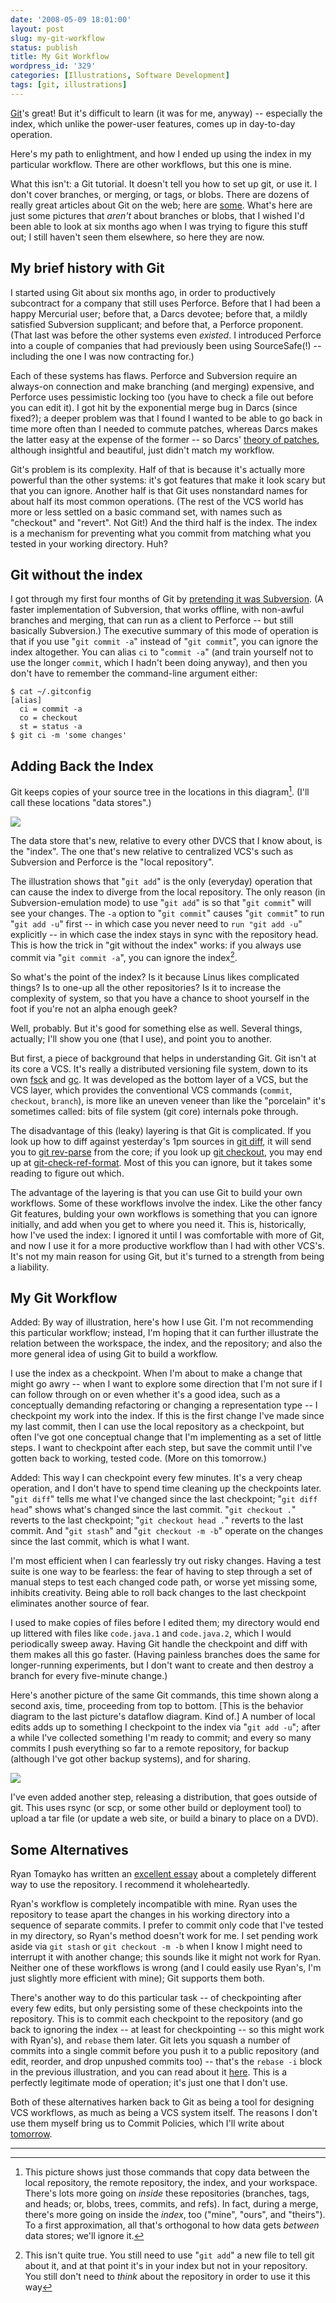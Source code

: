```yaml
---
date: '2008-05-09 18:01:00'
layout: post
slug: my-git-workflow
status: publish
title: My Git Workflow
wordpress_id: '329'
categories: [Illustrations, Software Development]
tags: [git, illustrations]
---
```


[Git](http://git.or.cz/)'s great!  But it's difficult to learn (it was for me, anyway) -- especially the index, which unlike the power-user features, comes up in day-to-day operation.

Here's my path to enlightment, and how I ended up using the index in my particular workflow.  There are other workflows, but this one is mine.

<!-- more -->

What this isn't: a Git tutorial.  It doesn't tell you how to set up git, or use it. I don't cover branches, or merging, or tags, or blobs.  There are dozens of really great articles about Git on the web; here are [some](http://del.icio.us/osteele/git).  What's here are just some pictures that _aren't_ about branches or blobs, that I wished I'd been able to look at six months ago when I was trying to figure this stuff out; I still haven't seen them elsewhere, so here they are now.

## My brief history with Git

I started using Git about six months ago, in order to productively subcontract for a company that still uses Perforce.  Before that I had been a happy Mercurial user; before that, a Darcs devotee; before that, a mildly satisfied Subversion supplicant; and before that, a Perforce proponent.  (That last was before the other systems even _existed_.  I introduced Perforce into a couple of companies that had previously been using SourceSafe(!) -- including the one I was now contracting for.)

Each of these systems has flaws. Perforce and Subversion require an always-on connection and make branching (and merging) expensive, and Perforce uses pessimistic locking too (you have to check a file out before you can edit it).  I got hit by the exponential merge bug in Darcs (since fixed?); a deeper problem was that I found I wanted to be able to go back in time more often than I needed to commute patches, whereas Darcs makes the latter easy at the expense of the former -- so Darcs' [theory of patches](http://darcs.net/manual/node8.html#Patch), although insightful and beautiful, just didn't match my workflow.

Git's problem is its complexity.  Half of that is because it's actually more powerful than the other systems: it's got features that make it look scary but that you can ignore.  Another half is that Git uses nonstandard names for about half its most common operations.  (The rest of the VCS world has more or less settled on a basic command set, with names such as "checkout" and "revert".  Not Git!)  And the third half is the index.  The index is a mechanism for preventing what you commit from matching what you tested in your working directory.  Huh?

## Git without the index

I got through my first four months of Git by [pretending it was Subversion](http://git.or.cz/course/svn.html). (A faster implementation of Subversion, that works offline, with non-awful branches and merging, that can run as a client to Perforce -- but still basically Subversion.)  The executive summary of this mode of operation is that if you use "`git commit -a`" instead of "`git commit`", you can ignore the index altogether.  You can alias `ci` to "`commit -a`" (and train yourself not to use the longer `commit`, which I hadn't been doing anyway), and then you don't have to remember the command-line argument either:

    $ cat ~/.gitconfig
    [alias]
      ci = commit -a
      co = checkout
      st = status -a
    $ git ci -m 'some changes'

## Adding Back the Index

Git keeps copies of your source tree in the locations in this diagram[^1].  (I'll call these locations "data stores".)

![](/images/2008/git-transport.png)

The data store that's new, relative to every other DVCS that I know about, is the "index".  The one that's new relative to centralized VCS's such as Subversion and Perforce is the "local repository".

The illustration shows that "`git add`" is the only (everyday) operation that can cause the index to diverge from the local repository.  The only reason (in Subversion-emulation mode) to use "`git add`" is so that "`git commit`" will see your changes.  The `-a` option to "`git commit`" causes "`git commit`" to run "`git add -u`" first -- in which case you never need to `run "git add -u`" explicitly -- in which case the index stays in sync with the repository head.  This is how the trick in "git without the index" works: if you always use commit via "`git commit -a`", you can ignore the index[^2].

So what's the point of the index?  Is it because Linus likes complicated things?  Is to one-up all the other repositories?  Is it to increase the complexity of system, so that you have a chance to shoot yourself in the foot if you're not an alpha enough geek?

Well, probably.  But it's good for something else as well.  Several things, actually; I'll show you one (that I use), and point you to another.

But first, a piece of background that helps in understanding Git.  Git isn't at its core a VCS.  It's really a distributed versioning file system, down to its own [fsck](http://www.kernel.org/pub/software/scm/git/docs/git-fsck.html) and [gc](http://www.kernel.org/pub/software/scm/git/docs/git-gc.html).  It was developed as the bottom layer of a VCS, but the VCS  layer, which provides the conventional VCS commands (`commit`, `checkout`, `branch`), is more like an uneven veneer than like the "porcelain" it's sometimes called: bits of file system (git core) internals poke through.

The disadvantage of this (leaky) layering is that Git is complicated.  If you look up how to diff against yesterday's 1pm sources in [git diff](http://www.kernel.org/pub/software/scm/git/docs/git-diff.html), it will send you to [git rev-parse](http://www.kernel.org/pub/software/scm/git/docs/git-rev-parse.html) from the core; if you look up [git checkout](http://www.kernel.org/pub/software/scm/git/docs/git-checkout.html), you may end up at [git-check-ref-format](http://www.kernel.org/pub/software/scm/git/docs/git-check-ref-format.html).  Most of this you can ignore, but it takes some reading to figure out which.

The advantage of the layering is that you can use Git to build your own workflows.  Some of these workflows involve the index.  Like the other fancy Git features, bulding your own workflows is something that you can ignore initially, and add when you get to where you need it.  This is, historically, how I've used the index: I ignored it until I was comfortable with more of Git, and now I use it for a more productive workflow than I had with other VCS's.  It's not my main reason for using Git, but it's turned to a strength from being a liability.

## My Git Workflow

Added: By way of illustration, here's how I use Git.  I'm not recommending this particular workflow; instead, I'm hoping that it can further illustrate the relation between the workspace, the index, and the repository; and also the more general idea of using Git to build a workflow.

I use the index as a checkpoint.  When I'm about to make a change that might go awry -- when I want to explore some direction that I'm not sure if I can follow through on or even whether it's a good idea, such as a conceptually demanding refactoring or changing a representation type -- I checkpoint my work into the index.  If this is the first change I've made since my last commit, then I can use the local repository as a checkpoint, but often I've got one conceptual change that I'm implementing as a set of little steps. I want to checkpoint after each step, but save the commit until I've gotten back to working, tested code.  (More on this tomorrow.)

Added: This way I can checkpoint every few minutes.  It's a very cheap operation, and I don't have to spend time cleaning up the checkpoints later.  "`git diff`" tells me what I've changed since the last checkpoint; "`git diff head`" shows what's changed since the last commit.  "`git checkout .`" reverts to the last checkpoint; "`git checkout head .`" reverts to the last commit.  And "`git stash`" and "`git checkout -m -b`" operate on the changes since the last commit, which is what I want.

I'm most efficient when I can fearlessly try out risky changes.  Having a test suite is one way to be fearless: the fear of having to step through a set of manual steps to test each changed code path, or worse yet missing some, inhibits creativity.  Being able to roll back changes to the last checkpoint eliminates another source of fear.

I used to make copies of files before I edited them; my directory would end up littered with files like `code.java.1` and `code.java.2`, which I would periodically sweep away.  Having Git handle the checkpoint and diff with them makes all this go faster.  (Having painless branches does the same for longer-running experiments, but I don't want to create and then destroy a branch for every five-minute change.)

Here's another picture of the same Git commands, this time shown along a second axis, time, proceeding from top to bottom. [This is the behavior diagram to the last picture's dataflow diagram.  Kind of.]  A number of local edits adds up to something I checkpoint to the index via "`git add -u`"; after a while I've collected something I'm ready to commit; and every so many commits I push everything so far to a remote repository, for backup (although I've got other backup systems), and for sharing.

![](/images/2008/git-workflow.png)

I've even added another step, releasing a distribution, that goes outside of git.  This uses rsync (or scp, or some other build or deployment tool) to upload a tar file (or update a web site, or build a binary to place on a DVD).

## Some Alternatives

Ryan Tomayko has written an [excellent essay](http://tomayko.com/writings/the-thing-about-git) about a completely different way to use the repository.  I recommend it wholeheartedly.

Ryan's workflow is completely incompatible with mine.  Ryan uses the repository to tease apart the changes in his working directory into a sequence of separate commits.  I prefer to commit only code that I've tested in my directory, so Ryan's method doesn't work for me.  I set pending work aside via `git stash` or `git checkout -m -b` when I know I might need to interrupt it with another change; this sounds like it might not work for Ryan.  Neither one of these workflows is wrong (and I could easily use Ryan's, I'm just slightly more efficient with mine); Git supports them both.

There's another way to do this particular task -- of checkpointing after every few edits, but only persisting some of these checkpoints into the repository.  This is to commit each checkpoint to the repository (and go back to ignoring the index -- at least for checkpointing -- so this might work with Ryan's), and `rebase` them later.  Git lets you squash a number of commits into a single commit before you push it to a public repository (and edit, reorder, and drop unpushed commits too) -- that's the `rebase -i` block in the previous illustration, and you can read about it [here](http://blog.moertel.com/articles/2007/12/10/how-i-stopped-missing-darcs-and-started-loving-git).  This is a perfectly legitimate mode of operation; it's just one that I don't use.

Both of these alternatives harken back to Git as being a tool for designing VCS workflows, as much as being a VCS system itself.  The reasons I don't use them myself bring us to Commit Policies, which I'll write about [tomorrow](/archives/2008/05/commit-policies).

---

[^1]: This picture shows just those commands that copy data between the local repository, the remote repository, the index, and your workspace.  There's lots more going on _inside_ these repositories (branches, tags, and heads; or, blobs, trees, commits, and refs).  In fact, during a merge, there's more going on inside the _index_, too ("mine", "ours", and "theirs").  To a first approximation, all that's orthogonal to how data gets _between_ data stores; we'll ignore it.

[^2]: This isn't quite true.  You still need to use "`git add`" a new file to tell git about it, and at that point it's in your index but not in your repository.  You still don't need to _think_ about the repository in order to use it this way

